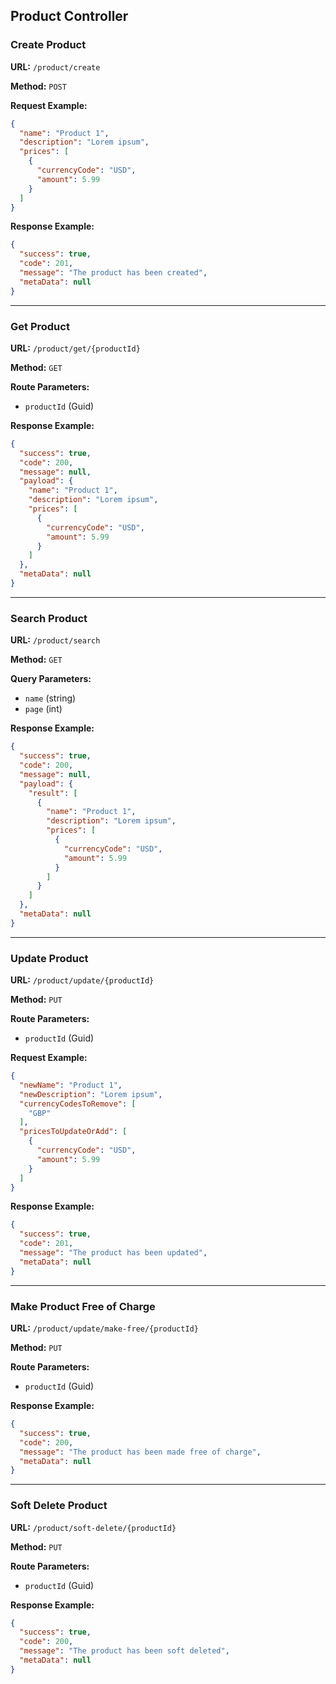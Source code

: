 ## Product Controller

### Create Product
**URL:** `/product/create`

**Method:** `POST`

**Request Example:**
```json
{
  "name": "Product 1",
  "description": "Lorem ipsum",
  "prices": [
    {
      "currencyCode": "USD",
      "amount": 5.99
    }
  ]
}
```
**Response Example:**
```json
{
  "success": true,
  "code": 201,
  "message": "The product has been created",
  "metaData": null
}
```

---

### Get Product
**URL:** `/product/get/{productId}`

**Method:** `GET`

**Route Parameters:**
- `productId` (Guid)

**Response Example:**
```json
{
  "success": true,
  "code": 200,
  "message": null,
  "payload": {
    "name": "Product 1",
    "description": "Lorem ipsum",
    "prices": [
      {
        "currencyCode": "USD",
        "amount": 5.99
      }
    ]
  },
  "metaData": null
}
```

---

### Search Product
**URL:** `/product/search`

**Method:** `GET`

**Query Parameters:**
- `name` (string)
- `page` (int)

**Response Example:**
```json
{
  "success": true,
  "code": 200,
  "message": null,
  "payload": {
    "result": [
      {
        "name": "Product 1",
        "description": "Lorem ipsum",
        "prices": [
          {
            "currencyCode": "USD",
            "amount": 5.99
          }
        ]
      }
    ]
  },
  "metaData": null
}
```

---

### Update Product
**URL:** `/product/update/{productId}`

**Method:** `PUT`

**Route Parameters:**
- `productId` (Guid)

**Request Example:**
```json
{
  "newName": "Product 1",
  "newDescription": "Lorem ipsum",
  "currencyCodesToRemove": [
    "GBP"
  ],
  "pricesToUpdateOrAdd": [
    {
      "currencyCode": "USD",
      "amount": 5.99
    }
  ]
}
```
**Response Example:**
```json
{
  "success": true,
  "code": 201,
  "message": "The product has been updated",
  "metaData": null
}
```

---

### Make Product Free of Charge
**URL:** `/product/update/make-free/{productId}`

**Method:** `PUT`

**Route Parameters:**
- `productId` (Guid)

**Response Example:**
```json
{
  "success": true,
  "code": 200,
  "message": "The product has been made free of charge",
  "metaData": null
}
```

---

### Soft Delete Product
**URL:** `/product/soft-delete/{productId}`

**Method:** `PUT`

**Route Parameters:**
- `productId` (Guid)

**Response Example:**
```json
{
  "success": true,
  "code": 200,
  "message": "The product has been soft deleted",
  "metaData": null
}
```

